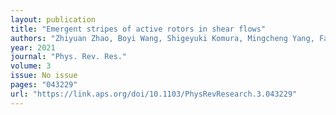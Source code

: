 ```yaml
---
layout: publication
title: "Emergent stripes of active rotors in shear flows"
authors: "Zhiyuan Zhao, Boyi Wang, Shigeyuki Komura, Mingcheng Yang, Fangfu Ye, Ryohei Seto"
year: 2021
journal: "Phys. Rev. Res."
volume: 3
issue: No issue
pages: "043229"
url: "https://link.aps.org/doi/10.1103/PhysRevResearch.3.043229"
---
```

